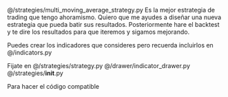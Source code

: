 @/strategies/multi_moving_average_strategy.py Es la mejor estrategia de trading que tengo ahoramismo. Quiero que me ayudes a diseñar una nueva estrategia que pueda batir sus resultados. Posteriormente hare el backtest y te dire los resultados para que iteremos y sigamos mejorando.

Puedes crear los indicadores que consideres pero recuerda incluirlos en @/indicators.py

Fijate en @/strategies/strategy.py @/drawer/indicator_drawer.py @/strategies/__init__.py 

Para hacer el código compatible